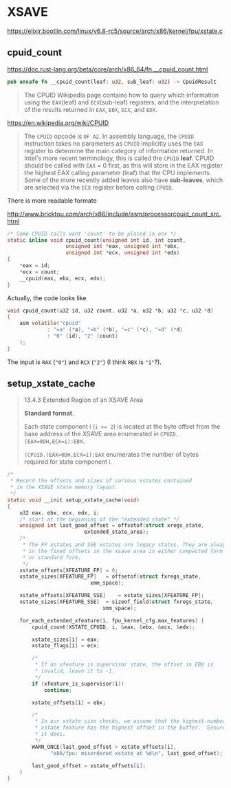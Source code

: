 # XSAVE 

<https://elixir.bootlin.com/linux/v6.8-rc5/source/arch/x86/kernel/fpu/xstate.c>

## cpuid_count

<https://doc.rust-lang.org/beta/core/arch/x86_64/fn.__cpuid_count.html>

```rust
pub unsafe fn __cpuid_count(leaf: u32, sub_leaf: u32) -> CpuidResult
```

> The CPUID Wikipedia page contains how to query which information using the `EAX`(leaf) and `ECX`(sub-leaf) registers, 
> and the interpretation of the results returned in `EAX`, `EBX`, `ECX`, and `EDX`.

<https://en.wikipedia.org/wiki/CPUID>

> The `CPUID` opcode is `0F A2`.
> In assembly language, the `CPUID` instruction takes no parameters as `CPUID` implicitly uses the `EAX` register to determine the main category of information returned. 
> In Intel's more recent terminology, this is called the `CPUID` **leaf**. 
> CPUID should be called with `EAX` = 0 first, as this will store in the EAX register the highest EAX calling parameter (leaf) that the CPU implements.
> Some of the more recently added leaves also have **sub-leaves**, which are selected via the `ECX` register before calling `CPUID`.

There is more readable formate 

<http://www.bricktou.com/arch/x86/include/asm/processorcpuid_count_src.html>

```c
/* Some CPUID calls want 'count' to be placed in ecx */
static inline void cpuid_count(unsigned int id, int count,
                   unsigned int *eax, unsigned int *ebx,
                   unsigned int *ecx, unsigned int *edx)
{
    *eax = id;
    *ecx = count;
    __cpuid(eax, ebx, ecx, edx);
}
```

Actually, the code looks like 

```c 
void cpuid_count(u32 id, u32 count, u32 *a, u32 *b, u32 *c, u32 *d)
{
	asm volatile("cpuid"
		     : "=a" (*a), "=b" (*b), "=c" (*c), "=d" (*d)
		     : "0" (id), "2" (count)
	);
}
```

The input is `RAX` (`"0"`) and `RCX` (`"2"`) (I think `RBX` is `"1"`?). 


## setup_xstate_cache

> 13.4.3 Extended Region of an XSAVE Area
> 
> **Standard format**. 
> 
> Each state component i (`i >= 2`) is located at the byte offset from the base address of the XSAVE area enumerated in `CPUID.(EAX=0DH,ECX=i):EBX`. 
> 
> `(CPUID.(EAX=0DH,ECX=i):EAX` enumerates the number of bytes required for state component i.


```c
/*
 * Record the offsets and sizes of various xstates contained
 * in the XSAVE state memory layout.
 */
static void __init setup_xstate_cache(void)
{
	u32 eax, ebx, ecx, edx, i;
	/* start at the beginning of the "extended state" */
	unsigned int last_good_offset = offsetof(struct xregs_state,
						 extended_state_area);
	/*
	 * The FP xstates and SSE xstates are legacy states. They are always
	 * in the fixed offsets in the xsave area in either compacted form
	 * or standard form.
	 */
	xstate_offsets[XFEATURE_FP]	= 0;
	xstate_sizes[XFEATURE_FP]	= offsetof(struct fxregs_state,
						   xmm_space);

	xstate_offsets[XFEATURE_SSE]	= xstate_sizes[XFEATURE_FP];
	xstate_sizes[XFEATURE_SSE]	= sizeof_field(struct fxregs_state,
						       xmm_space);

	for_each_extended_xfeature(i, fpu_kernel_cfg.max_features) {
		cpuid_count(XSTATE_CPUID, i, &eax, &ebx, &ecx, &edx);

		xstate_sizes[i] = eax;
		xstate_flags[i] = ecx;

		/*
		 * If an xfeature is supervisor state, the offset in EBX is
		 * invalid, leave it to -1.
		 */
		if (xfeature_is_supervisor(i))
			continue;

		xstate_offsets[i] = ebx;

		/*
		 * In our xstate size checks, we assume that the highest-numbered
		 * xstate feature has the highest offset in the buffer.  Ensure
		 * it does.
		 */
		WARN_ONCE(last_good_offset > xstate_offsets[i],
			  "x86/fpu: misordered xstate at %d\n", last_good_offset);

		last_good_offset = xstate_offsets[i];
	}
}
```